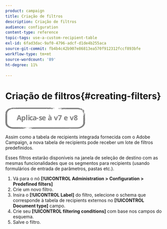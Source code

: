 ```yaml
---
product: campaign
title: Criação de filtros
description: Criação de filtros
audience: configuration
content-type: reference
topic-tags: use-a-custom-recipient-table
exl-id: 6fad3dac-9af0-4796-adcf-d1de4b255aca
source-git-commit: fb4b4c42b907e86813ea570f912312fccf893bfe
workflow-type: tm+mt
source-wordcount: '89'
ht-degree: 11%

---
```


# Criação de filtros{#creating-filters}

![](../../assets/common.svg)

Assim como a tabela de recipients integrada fornecida com o Adobe Campaign, a nova tabela de recipients pode receber um lote de filtros predefinidos.

Esses filtros estarão disponíveis na janela de seleção de destino com as mesmas funcionalidades que os segmentos para recipients (usando formulários de entrada de parâmetros, pastas etc.).

1. Vá para o nó **[!UICONTROL Administration > Configuration > Predefined filters]**
1. Crie um novo filtro.
1. Insira o **[!UICONTROL Label]** do filtro, selecione o schema que corresponde à tabela de recipients externos no **[!UICONTROL Document type]** campo.
1. Crie seu **[!UICONTROL filtering conditions]** com base nos campos do esquema.
1. Salve o filtro.
